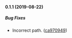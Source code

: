 #### 0.1.1 (2019-08-22)

##### Bug Fixes

*  Incorrect path. ([ca970949](https://github.com/sustained/nuxt-dynamic-markdown/commit/ca9709491ff9873c317d79597556797372246885))

